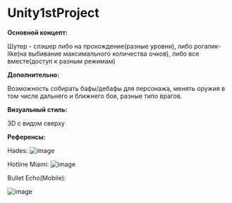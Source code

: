 # Unity1stProject
 
**Основной концепт:**

Шутер - слэшер либо на прохождение(разные уровни), либо рогалик-like(на выбивание максимального количества очков), либо все вместе(доступ к разным режимам)

**Дополнительно:** 

Возможность собирать бафы/дебафы для персонажа, менять оружия в том числе дальнего и ближнего боя, разные типо врагов.

**Визуальный стиль:**

3D с видом сверху

**Референсы:**

Hades:
![image](https://github.com/vetromstat/FirstUnityProject/assets/113096319/b2a74de1-831c-484a-9cda-7b60b362b713)

Hotline Miami:
![image](https://github.com/vetromstat/FirstUnityProject/assets/113096319/b543a47d-5e77-4cf1-9449-deb90bf79097)

Bullet Echo(Mobile):

![image](https://github.com/vetromstat/FirstUnityProject/assets/113096319/38cb6d0d-385c-4224-bb57-65e65afa69f4)


